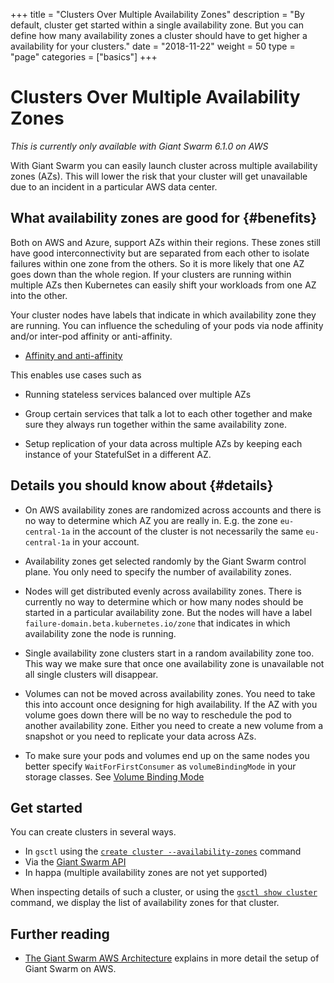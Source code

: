 +++
title = "Clusters Over Multiple Availability Zones"
description = "By default, cluster get started within a single availability zone. But you can define how many availability zones a cluster should have to get higher a availability for your clusters."
date = "2018-11-22"
weight = 50
type = "page"
categories = ["basics"]
+++

# Clusters Over Multiple Availability Zones

*This is currently only available with Giant Swarm 6.1.0 on AWS*

With Giant Swarm you can easily launch cluster across multiple availability zones (AZs). This will lower the risk that your cluster will get unavailable due to an incident in a particular AWS data center.

## What availability zones are good for {#benefits}

Both on AWS and Azure, support AZs within their regions. These zones still have good interconnectivity but are separated from each other to isolate failures within one zone from the others. So it is more likely that one AZ goes down than the whole region. If your clusters are running within multiple AZs then Kubernetes can easily shift your workloads from one AZ into the other.

Your cluster nodes have labels that indicate in which availability zone they are running. You can influence the scheduling of your pods via node affinity and/or inter-pod affinity or anti-affinity.

- [Affinity and anti-affinity](https://kubernetes.io/docs/concepts/configuration/assign-pod-node/#affinity-and-anti-affinity)

This enables use cases such as

- Running stateless services balanced over multiple AZs

- Group certain services that talk a lot to each other together and make sure they always run together within the same availability zone. 

- Setup replication of your data across multiple AZs by keeping each instance of your StatefulSet in a different AZ.

## Details you should know about {#details}

- On AWS availability zones are randomized across accounts and there is no way to determine which AZ you are really in. E.g. the zone `eu-central-1a` in the account of the cluster is not necessarily the same `eu-central-1a` in your account.

- Availability zones get selected randomly by the Giant Swarm control plane. You only need to specify the number of availability zones. 

- Nodes will get distributed evenly across availability zones. There is currently no way to determine which or how many nodes should be started in a particular availability zone. But the nodes will have a label `failure-domain.beta.kubernetes.io/zone` that indicates in which availability zone the node is running.

- Single availability zone clusters start in a random availability zone too. This way we make sure that once one availability zone is unavailable not all single clusters will disappear.

- Volumes can not be moved across availability zones. You need to take this into account once designing for high availability. If the AZ with you volume goes down there will be no way to reschedule the pod to another availability zone. Either you need to create a new volume from a snapshot or you need to replicate your data across AZs.

- To make sure your pods and volumes end up on the same nodes you better specify `WaitForFirstConsumer` as `volumeBindingMode` in your storage classes. See [Volume Binding Mode](https://kubernetes.io/docs/concepts/storage/storage-classes/#volume-binding-mode)

## Get started

You can create clusters in several ways.

- In `gsctl` using the [`create cluster --availability-zones`](/reference/gsctl/create-cluster/) command
- Via the [Giant Swarm API](/api/#operation/addCluster)
- In happa (multiple availability zones are not yet supported)

When inspecting details of such a cluster, or using the [`gsctl show cluster`](/reference/gsctl/show-cluster/) command, we display the list of availability zones for that cluster.

## Further reading

- [The Giant Swarm AWS Architecture](/basics/aws-architecture/) explains in more detail the setup of Giant Swarm on AWS.
